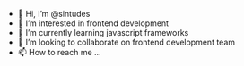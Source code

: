 - 👋 Hi, I’m @sintudes
- 👀 I’m interested in frontend development
- 🌱 I’m currently learning javascript frameworks
- 💞️ I’m looking to collaborate on frontend development team
- 📫 How to reach me ...

<!---
sintudes/sintudes is a ✨ special ✨ repository because its `README.md` (this file) appears on your GitHub profile.
You can click the Preview link to take a look at your changes.
--->
